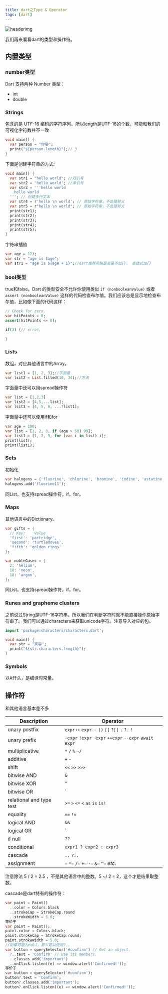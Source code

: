 ```yaml
---
title: dart之Type & Operator
tags: [dart]
---
```

![headerimg](./Header.png)

我们再来看看dart的类型和操作符。

<!--truncate-->

## 内置类型

### number类型

Dart 支持两种 Number 类型：

- int
- double

###  Strings

包含的是 UTF-16 编码的字符序列。所以length是UTF-16的个数，可能和我们的可视化字符数并不一致

```dart
void main() {
  var person = "你😁";
  print("${person.length}");// 3
}
```

下面是创建字符串的方式:

```dart
void main() {
  var str1 = "hello world"; //双引号
  var str2 = 'hello world'; //单引号
  var str3 = '''hello world 
    hello world
  '''; // 创建多行文本
  var str4 = r'hello \n world'; // 原始字符串，不处理转义
  var str5 = r"hello \n world"; // 原始字符串，不处理转义
  print(str1);
  print(str2);
  print(str3);
  print(str4);
  print(str5);
}
```

字符串插值

```dart
var age = 123;
var str = "age is $age";
var str1 = "age is ${age + 1}";//dart推荐风格是变量不加{}， 表达式加{}
```

### bool类型

true和false。Dart 的类型安全不允许你使用类似 `if (nonbooleanValue)` 或者 `assert (nonbooleanValue)` 这样的代码检查布尔值。我们应该总是显示地检查布尔值，比如像下面的代码这样：

```dart
// Check for zero.
var hitPoints = 0;
assert(hitPoints <= 0);

if(3) {// error, 
  
}
```

### Lists

数组，对应其他语言中的Array。

```dart
var list1 = [1, 2, 3];//字面量
var lsit2 = List.filled(10, 34);//方法
```

字面量中还可以用spread操作符

```dart
var list = [1,2,3]
var list2 = [4,5,...list];
var lsit3 = [4, 5, 6, ...?list1];
```

字面量中还可以使用if和for

```dart
var age = 100;
var list = [1, 2, 3, if (age > 50) 99];
var list1 = [1, 2, 3, for (var i in list) i];
print(list);
print(list1);
```

###  Sets

初始化

```dart
var halogens = {'fluorine', 'chlorine', 'bromine', 'iodine', 'astatine'};
halogens.add('fluorine11');
```

同List，也支持spread操作符，if，for。

### Maps

其他语言中的Dictionary。

```dart
var gifts = {
  // Key:    Value
  'first': 'partridge',
  'second': 'turtledoves',
  'fifth': 'golden rings'
};

var nobleGases = {
  2: 'helium',
  10: 'neon',
  18: 'argon',
};
```

同List，也支持spread操作符，if，for。

###  Runes and grapheme clusters

之前说过String是UTF-16字符串。所以我们在判断字符时就不能直接操作原始字符串了。我们可以通过characters来获取unicode字符。注意导入对应的包。

```dart
import 'package:characters/characters.dart';

void main() {
  var str = "笑😁";
  print("${str.characters.length}");
}
```

###  Symbols

以#开头，是编译时常量。

## 操作符

和其他语言基本差不多

| Description              | Operator                                                     |
| ------------------------ | ------------------------------------------------------------ |
| unary postfix            | `expr++`  `expr--`  `()`  `[]`  `?[]`  `.`  `?.`  `!`        |
| unary prefix             | `-expr`  `!expr`  `~expr`  `++expr`  `--expr`   `await expr` |
| multiplicative           | `*`  `/`  `%` `~/`                                           |
| additive                 | `+`  `-`                                                     |
| shift                    | `<<`  `>>`  `>>>`                                            |
| bitwise AND              | `&`                                                          |
| bitwise XOR              | `^`                                                          |
| bitwise OR               | `|`                                                          |
| relational and type test | `>=`  `>`  `<=`  `<`  `as`  `is`  `is!`                      |
| equality                 | `==`  `!=`                                                   |
| logical AND              | `&&`                                                         |
| logical OR               | `||`                                                         |
| if null                  | `??`                                                         |
| conditional              | `expr1 ? expr2 : expr3`                                      |
| cascade                  | `..`  `?..`                                                  |
| assignment               | `=`  `*=`  `/=`  `+=`  `-=`  `&=`  `^=`  *etc.*              |

注意除法 5 / 2 = 2.5 ，不是其他语言中的整数。5 ~/ 2 = 2，这个才是结果取整数。

cascade是dart特有的操作符：

```dart
var paint = Paint()
  ..color = Colors.black
  ..strokeCap = StrokeCap.round
  ..strokeWidth = 5.0;
等价于
var paint = Paint();
paint.color = Colors.black;
paint.strokeCap = StrokeCap.round;
paint.strokeWidth = 5.0;
//如果可能为null，那么可以使用?..
var button = querySelector('#confirm') // Get an object.
  ?..text = 'Confirm' // Use its members.
  ..classes.add('important')
  ..onClick.listen((e) => window.alert('Confirmed!'));
等价于
var button = querySelector('#confirm');
button?.text = 'Confirm';
button?.classes.add('important');
button?.onClick.listen((e) => window.alert('Confirmed!'));
```
